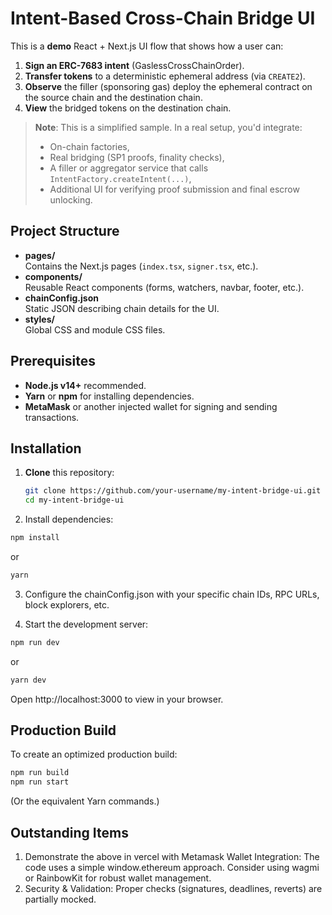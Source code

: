 # Intent-Based Cross-Chain Bridge UI

This is a **demo** React + Next.js UI flow that shows how a user can:

1. **Sign an ERC-7683 intent** (GaslessCrossChainOrder).
2. **Transfer tokens** to a deterministic ephemeral address (via `CREATE2`).
3. **Observe** the filler (sponsoring gas) deploy the ephemeral contract on the source chain and the destination chain.
4. **View** the bridged tokens on the destination chain.

> **Note**: This is a simplified sample. In a real setup, you'd integrate:
>
> - On-chain factories,
> - Real bridging (SP1 proofs, finality checks),
> - A filler or aggregator service that calls `IntentFactory.createIntent(...)`,
> - Additional UI for verifying proof submission and final escrow unlocking.

## Project Structure

- **pages/**  
  Contains the Next.js pages (`index.tsx`, `signer.tsx`, etc.).
- **components/**  
  Reusable React components (forms, watchers, navbar, footer, etc.).
- **chainConfig.json**  
  Static JSON describing chain details for the UI.
- **styles/**  
  Global CSS and module CSS files.

## Prerequisites

- **Node.js v14+** recommended.
- **Yarn** or **npm** for installing dependencies.
- **MetaMask** or another injected wallet for signing and sending transactions.

## Installation

1. **Clone** this repository:

   ```bash
   git clone https://github.com/your-username/my-intent-bridge-ui.git
   cd my-intent-bridge-ui

   ```

2. Install dependencies:

```bash
npm install
```

or

```bash
yarn
```

3. Configure the chainConfig.json with your specific chain IDs, RPC URLs, block explorers, etc.

4. Start the development server:

```bash
npm run dev
```

or

```bash
yarn dev
```

Open http://localhost:3000 to view in your browser.

## Production Build

To create an optimized production build:

```bash
npm run build
npm run start
```

(Or the equivalent Yarn commands.)

## Outstanding Items

1. Demonstrate the above in vercel with Metamask Wallet Integration: The code uses a simple window.ethereum approach. Consider using wagmi or RainbowKit for robust wallet management.
2. Security & Validation: Proper checks (signatures, deadlines, reverts) are partially mocked.
